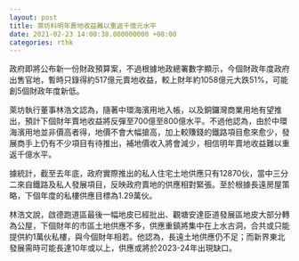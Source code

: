 ```yaml
---
layout: post
title: 萊坊料明年賣地收益難以重返千億元水平
date: 2021-02-23 14:00:38.000000000 +08:00
categories: rthk
---
```


政府即將公布新一份財政預算案，不過根據地政總署數字顯示，今個財政年度政府出售官地，暫時只錄得約517億元賣地收益，較上財年約1058億元大跌51%，可能創5個財政年度新低。

萊坊執行董事林浩文認為，隨著中環海濱用地入帳，以及銅鑼灣商業用地有望推出，預計下個財年賣地收益將反彈至700億至800億水平。不過他認為，由於中環海濱用地並非價高者得，地價不會大幅搶高，加上較賺錢的鐵路項目愈來愈少，發展商手上仍有不少項目有待推出，補地價收入將會減少，相信明年賣地收益難以重返千億水平。

據統計，截至去年底，政府實際推出的私人住宅土地供應只有12870伙，當中三分二來自鐵路及私人發展項目，反映政府賣地的供應相對緊張。至於根據長遠房屋策略，下個年度的私樓供應目標為1.29萬伙。

林浩文說，啟德跑道區最後一幅地皮已經批出、觀塘安達臣道發展區地皮大部分轉為公屋，下個財年的市區土地供應不多，供應重鎮將集中在上水古洞，合共或只能提供約1萬伙私樓，與今個財年相若。他認為，長遠土地供應仍不足；而新界東北發展需時可能長達10年或以上，供應或將於2023-24年出現缺口。
